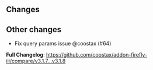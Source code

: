 ## Changes

## Other changes

- Fix query params issue @coostax (#64)

**Full Changelog**: https://github.com/coostax/addon-firefly-iii/compare/v3.1.7...v3.1.8
